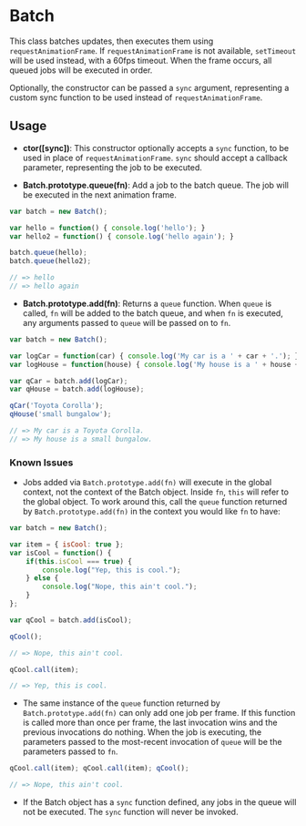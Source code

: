# Batch

This class batches updates, then executes them using `requestAnimationFrame`. If `requestAnimationFrame` is not available, `setTimeout` will be used instead, with a 60fps timeout. When the frame occurs, all queued jobs will be executed in order.

Optionally, the constructor can be passed a `sync` argument, representing a custom sync function to be used instead of `requestAnimationFrame`.

## Usage

* **ctor([sync])**: This constructor optionally accepts a `sync` function, to be used in place of `requestAnimationFrame`. `sync` should accept a callback parameter, representing the job to be executed.

* **Batch.prototype.queue(fn)**: Add a job to the batch queue. The job will be executed in the next animation frame.  

```javascript
var batch = new Batch();

var hello = function() { console.log('hello'); }
var hello2 = function() { console.log('hello again'); }

batch.queue(hello); 
batch.queue(hello2); 

// => hello
// => hello again
```

* **Batch.prototype.add(fn)**: Returns a `queue` function. When `queue` is called, `fn` will be added to the batch queue, and when `fn` is executed, any arguments passed to `queue` will be passed on to `fn`.  

```javascript
var batch = new Batch();

var logCar = function(car) { console.log('My car is a ' + car + '.'); }
var logHouse = function(house) { console.log('My house is a ' + house + '.'); }

var qCar = batch.add(logCar);
var qHouse = batch.add(logHouse);

qCar('Toyota Corolla');
qHouse('small bungalow');

// => My car is a Toyota Corolla.
// => My house is a small bungalow.

```

### Known Issues

* Jobs added via `Batch.prototype.add(fn)` will execute in the global context, not the context of the Batch object. Inside `fn`, `this` will refer to the global object. To work around this, call the `queue` function returned by `Batch.prototype.add(fn)` in the context you would like `fn` to have:

```javascript
var batch = new Batch();

var item = { isCool: true };
var isCool = function() { 
	if(this.isCool === true) {
		console.log("Yep, this is cool."); 
	} else {
		console.log("Nope, this ain't cool."); 
	}
};

var qCool = batch.add(isCool);

qCool();

// => Nope, this ain't cool.

qCool.call(item);

// => Yep, this is cool.
```

* The same instance of the `queue` function returned by `Batch.prototype.add(fn)` can only add one job per frame. If this function is called more than once per frame, the last invocation wins and the previous invocations do nothing. When the job is executing, the parameters passed to the most-recent invocation of `queue` will be the parameters passed to `fn`.

```javascript
qCool.call(item); qCool.call(item); qCool();

// => Nope, this ain't cool.
```

* If the Batch object has a `sync` function defined, any jobs in the queue will not be executed. The `sync` function will never be invoked.